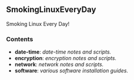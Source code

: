 ## SmokingLinuxEveryDay
Smoking Linux Every Day!

### Contents
* **date-time**: *date-time notes and scripts.*
* **encryption**: *encryption notes and scripts.*
* **network**: *network notes and scripts.*
* **software**: *various software installation guides.*

